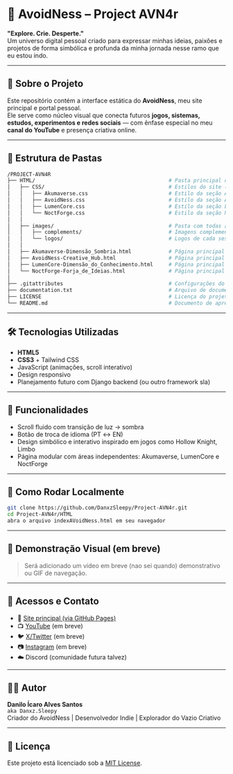 # 🌌 AvoidNess – Project AVN4r

**"Explore. Crie. Desperte."**  
Um universo digital pessoal criado para expressar minhas ideias, paixões e projetos de forma simbólica e profunda da minha jornada nesse ramo que eu estou indo.

---

## 🧠 Sobre o Projeto

Este repositório contém a interface estática do **AvoidNess**, meu site principal e portal pessoal.  
Ele serve como núcleo visual que conecta futuros **jogos, sistemas, estudos, experimentos e redes sociais** — com ênfase especial no meu **canal do YouTube** e presença criativa online.

---

## 🧾 Estrutura de Pastas

```bash
/PROJECT-AVN4R
├── HTML/                                           # Pasta principal com os arquivos do projeto
│   ├── CSS/                                        # Estilos do site (cada .css corresponde a uma "sessão" ou tema)
│   │   ├── Akumaverse.css                          # Estilo da seção AkumaVerse (anime/mangá)
│   │   ├── AvoidNess.css                           # Estilo da seção AvoidNess (criatividade, design, etc.)
│   │   ├── LumenCore.css                           # Estilo da seção LumenCore (ciência e conhecimento)
│   │   └── NoctForge.css                           # Estilo da seção NoctForge (criações, sistemas e tecnologia)
│   │
│   ├── images/                                     # Pasta com todas as imagens do projeto
│   │   ├── complements/                            # Imagens complementares (capas, thumbnails, fundos, etc.)
│   │   └── logos/                                  # Logos de cada sessão do projeto
│   │
│   ├── Akumaverse-Dimensão_Sombria.html            # Página principal da sessão AkumaVerse
│   ├── AvoidNess-Creative_Hub.html                 # Página principal da sessão AvoidNess
│   ├── LumenCore-Dimensão_do_Conhecimento.html     # Página principal da sessão LumenCore
│   └── NoctForge-Forja_de_Ideias.html              # Página principal da sessão NoctForge
│
├── .gitattributes                                  # Configurações do Git para versionamento
├── documentation.txt                               # Arquivo de documentação do projeto
├── LICENSE                                         # Licença do projeto
└── README.md                                       # Documento de apresentação e instruções
```

---

## 🛠️ Tecnologias Utilizadas

- **HTML5**
- **CSS3** + Tailwind CSS
- JavaScript (animações, scroll interativo)
- Design responsivo
- Planejamento futuro com Django backend (ou outro framework sla)

---

## 🧪 Funcionalidades

- Scroll fluido com transição de luz → sombra
- Botão de troca de idioma (PT ↔ EN)
- Design simbólico e interativo inspirado em jogos como Hollow Knight, Limbo
- Página modular com áreas independentes: Akumaverse, LumenCore e NoctForge

---

## 🚀 Como Rodar Localmente

```bash
git clone https://github.com/DanxzSleepy/Project-AVN4r.git
cd Project-AVN4r/HTML
abra o arquivo indexAVoidNess.html em seu navegador
```

---

## 🎥 Demonstração Visual (em breve)
> Será adicionado um vídeo em breve (nao sei quando) demonstrativo ou GIF de navegação.

---

## 📡 Acessos e Contato

- 🔗 [Site principal (via GitHub Pages)](https://danxzsleepy.github.io/Project-AVN4r/HTML/AvoidNess-Creative_Hub.html)
- 📺 [YouTube](#) (em breve)
- 🐦 [X/Twitter](#) (em breve)
- 📷 [Instagram](#) (em breve)
- ☁️ Discord (comunidade futura talvez)

---

## 👨‍💻 Autor

**Danilo Ícaro Alves Santos**  
`aka Danxz.Sleepy`  
Criador do AvoidNess | Desenvolvedor Indie | Explorador do Vazio Criativo

---

## 📄 Licença

Este projeto está licenciado sob a [MIT License](LICENSE).
